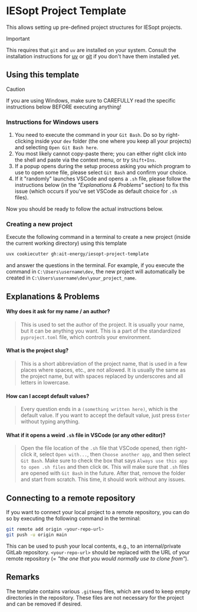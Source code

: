# IESopt Project Template

This allows setting up pre-defined project structures for IESopt projects.

> [!IMPORTANT]
> This requires that `git` and `uv` are installed on your system. Consult the installation instructions for [uv](https://docs.astral.sh/uv/getting-started/installation/) or [git](https://git-scm.com/downloads/) if you don't have them installed yet.


## Using this template

> [!CAUTION]
> If you are using Windows, make sure to CAREFULLY read the specific instructions below BEFORE executing anything!

### Instructions for Windows users

1. You need to execute the command in your `Git Bash`. Do so by right-clicking inside your `dev` folder (the one where you keep all your projects) and selecting `Open Git Bash here`.
2. You most likely cannot copy-paste there; you can either right click into the shell and paste via the context menu, or try `Shift+Ins`.
3. If a popup opens during the setup process asking you which program to use to open some file, please select `Git Bash` and confirm your choice.
4. If it "randomly" launches VSCode and opens a `.sh` file, please follow the instructions below (in the _"Explanations & Problems"_ section) to fix this issue (which occurs if you've set VSCode as default choice for `.sh` files).

Now you should be ready to follow the actual instructions below.

### Creating a new project

Execute the following command in a terminal to create a new project (inside the current working directory) using this template

```bash
uvx cookiecutter gh:ait-energy/iesopt-project-template
```

and answer the questions in the terminal. For example, if you execute the command in `C:\Users\username\dev`, the new project will automatically be created in `C:\Users\username\dev\your_project_name`.

## Explanations & Problems

#### Why does it ask for my name / an author?

> This is used to set the author of the project. It is usually your name, but it can be anything you want. This is a part of the standardized `pyproject.toml` file, which controls your environment.

#### What is the project slug?

> This is a short abbreviation of the project name, that is used in a few places where spaces, etc., are not allowed. It is usually the same as the project name, but with spaces replaced by underscores and all letters in lowercase.

#### How can I accept default values?

> Every question ends in a `(something written here)`, which is the default value. If you want to accept the default value, just press `Enter` without typing anything.

#### What if it opens a weird `.sh` file in VSCode (or any other editor)?

> Open the file location of the `.sh` file that VSCode opened, then right-click it, select `Open with...`, then `Choose another app`, and then select `Git Bash`. Make sure to check the box that says `Always use this app to open .sh files` and then click `OK`. This will make sure that `.sh` files are opened with `Git Bash` in the future. After that, remove the folder and start from scratch. This time, it should work without any issues.

## Connecting to a remote repository

If you want to connect your local project to a remote repository, you can do so by executing the following command in the terminal:

```bash
git remote add origin <your-repo-url>
git push -u origin main
```

This can be used to push your local contents, e.g., to an internal/private GitLab repository. `<your-repo-url>` should be replaced with the URL of your remote repository (= _"the one that you would normally use to clone from"_).

## Remarks

The template contains various `.gitkeep` files, which are used to keep empty directories in the repository. These files are not necessary for the project and can be removed if desired.
